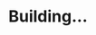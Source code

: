 <html>
<head>
	<meta charset="utf-8">
	<meta name="viewport" content="width=device-width, initial-scale=1">
	<title>CS Forever</title>
	 <style>
        .center{
        	text-align: center;
            width:100%;
        }
    </style>
</head>
<body>
	<h1 class="center">Building...</h1>
</body>
</html>






